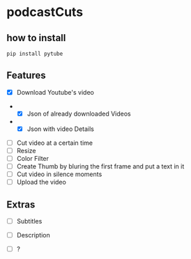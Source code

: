# podcastCuts
## how to install

```python 
pip install pytube

```

## Features

- [x] Download Youtube's video
- - [x] Json of already downloaded Videos
- - [x] Json with video Details
- [ ] Cut video at a certain time
- [ ] Resize
- [ ] Color Filter
- [ ] Create Thumb by bluring the first frame and put a text in it
- [ ] Cut video in silence moments
- [ ] Upload the video

## Extras

- [ ] Subtitles
- [ ] Description
- [ ] ?

